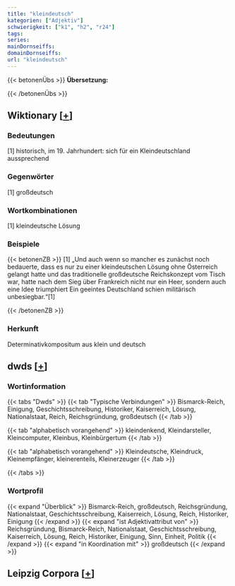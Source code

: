 ```yaml
---
title: "kleindeutsch"
kategorien: ["Adjektiv"]
schwierigkeit: ["k1", "h2", "r24"]
tags:
series:
mainDornseiffs:
domainDornseiffs:
url: "kleindeutsch"
---
```


{{< betonenÜbs >}}
**Übersetzung:**  
  
{{< /betonenÜbs >}}

## Wiktionary [[+](https://de.wiktionary.org/wiki/kleindeutsch)]

### Bedeutungen
[1] historisch, im 19. Jahrhundert: sich für ein Kleindeutschland aussprechend  

### Gegenwörter
[1] großdeutsch  

### Wortkombinationen
[1] kleindeutsche Lösung  

### Beispiele
{{< betonenZB >}}
[1] „Und auch wenn so mancher es zunächst noch bedauerte, dass es nur zu einer kleindeutschen Lösung ohne Österreich gelangt hatte und das traditionelle großdeutsche Reichskonzept vom Tisch war, hatte nach dem Sieg über Frankreich nicht nur ein Heer, sondern auch eine Idee triumphiert Ein geeintes Deutschland schien militärisch unbesiegbar.“[1]  

{{< /betonenZB >}}
### Herkunft
Determinativkompositum aus klein und deutsch  



## dwds [[+](https://www.dwds.de/wb/kleindeutsch)]

### Wortinformation
{{< tabs "Dwds" >}}
{{< tab "Typische Verbindungen" >}}
Bismarck-Reich, Einigung, Geschichtsschreibung, Historiker, Kaiserreich, Lösung, Nationalstaat, Reich, Reichsgründung, großdeutsch
{{< /tab >}}

{{< tab "alphabetisch vorangehend" >}}
kleindenkend, Kleindarsteller, Kleincomputer, Kleinbus, Kleinbürgertum
{{< /tab >}}

{{< tab "alphabetisch vorangehend" >}}
Kleindeutsche, Kleindruck, Kleinempfänger, kleinerenteils, Kleinerzeuger
{{< /tab >}}

{{< /tabs >}}

### Wortprofil
{{< expand "Überblick" >}} Bismarck-Reich, großdeutsch, Reichsgründung, Nationalstaat, Geschichtsschreibung, Kaiserreich, Lösung, Reich, Historiker, Einigung {{< /expand >}}
{{< expand "ist Adjektivattribut von" >}} Reichsgründung, Bismarck-Reich, Nationalstaat, Geschichtsschreibung, Kaiserreich, Lösung, Reich, Historiker, Einigung, Sinn, Einheit, Politik {{< /expand >}}
{{< expand "in Koordination mit" >}} großdeutsch {{< /expand >}}

## Leipzig Corpora [[+](https://corpora.uni-leipzig.de/en/res?word=kleindeutsch&corpusId=deu_newscrawl-public_2018)]

